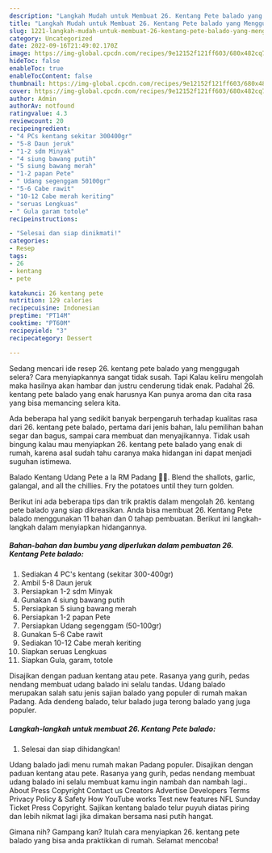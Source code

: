```yaml
---
description: "Langkah Mudah untuk Membuat 26. Kentang Pete balado yang Menggugah Selera, Buat Buka Puasa Sempurna"
title: "Langkah Mudah untuk Membuat 26. Kentang Pete balado yang Menggugah Selera, Buat Buka Puasa Sempurna"
slug: 1221-langkah-mudah-untuk-membuat-26-kentang-pete-balado-yang-menggugah-selera-buat-buka-puasa-sempurna
category: Uncategorized
date: 2022-09-16T21:49:02.170Z
image: https://img-global.cpcdn.com/recipes/9e12152f121ff603/680x482cq70/26-kentang-pete-balado-foto-resep-utama.jpg
hideToc: false
enableToc: true
enableTocContent: false
thumbnail: https://img-global.cpcdn.com/recipes/9e12152f121ff603/680x482cq70/26-kentang-pete-balado-foto-resep-utama.jpg
cover: https://img-global.cpcdn.com/recipes/9e12152f121ff603/680x482cq70/26-kentang-pete-balado-foto-resep-utama.jpg
author: Admin
authorAv: notfound
ratingvalue: 4.3
reviewcount: 20
recipeingredient:
- "4 PCs kentang sekitar 300400gr"
- "5-8 Daun jeruk"
- "1-2 sdm Minyak"
- "4 siung bawang putih"
- "5 siung bawang merah"
- "1-2 papan Pete"
- " Udang segenggam 50100gr"
- "5-6 Cabe rawit"
- "10-12 Cabe merah keriting"
- "seruas Lengkuas"
- " Gula garam totole"
recipeinstructions:

- "Selesai dan siap dinikmati!"
categories:
- Resep
tags:
- 26
- kentang
- pete

katakunci: 26 kentang pete 
nutrition: 129 calories
recipecuisine: Indonesian
preptime: "PT14M"
cooktime: "PT60M"
recipeyield: "3"
recipecategory: Dessert

---
```



Sedang mencari ide resep 26. kentang pete balado yang menggugah selera? Cara menyiapkannya sangat tidak susah. Tapi Kalau keliru mengolah maka hasilnya akan hambar dan justru cenderung tidak enak. Padahal 26. kentang pete balado yang enak harusnya Kan punya aroma dan cita rasa yang bisa memancing selera kita.


Ada beberapa hal yang sedikit banyak berpengaruh terhadap kualitas rasa dari 26. kentang pete balado, pertama dari jenis bahan, lalu pemilihan bahan segar dan bagus, sampai cara membuat dan menyajikannya. Tidak usah bingung kalau mau menyiapkan 26. kentang pete balado yang enak di rumah, karena asal sudah tahu caranya maka hidangan ini dapat menjadi suguhan istimewa.

Balado Kentang Udang Pete a la RM Padang 👍🏼. Blend the shallots, garlic, galangal, and all the chillies. Fry the potatoes until they turn golden.


Berikut ini ada beberapa tips dan trik praktis dalam mengolah 26. kentang pete balado yang siap dikreasikan. Anda bisa membuat 26. Kentang Pete balado menggunakan 11 bahan dan 0 tahap pembuatan. Berikut ini langkah-langkah dalam menyiapkan hidangannya.

<!--inarticleads1-->

##### Bahan-bahan dan bumbu yang diperlukan dalam pembuatan 26. Kentang Pete balado:

1. Sediakan 4 PC&#39;s kentang (sekitar 300-400gr)
1. Ambil 5-8 Daun jeruk
1. Persiapkan 1-2 sdm Minyak
1. Gunakan 4 siung bawang putih
1. Persiapkan 5 siung bawang merah
1. Persiapkan 1-2 papan Pete
1. Persiapkan  Udang segenggam (50-100gr)
1. Gunakan 5-6 Cabe rawit
1. Sediakan 10-12 Cabe merah keriting
1. Siapkan seruas Lengkuas
1. Siapkan  Gula, garam, totole


Disajikan dengan paduan kentang atau pete. Rasanya yang gurih, pedas nendang membuat udang balado ini selalu tandas. Udang balado merupakan salah satu jenis sajian balado yang populer di rumah makan Padang. Ada dendeng balado, telur balado juga terong balado yang juga populer. 

<!--inarticleads2-->

##### Langkah-langkah untuk membuat 26. Kentang Pete balado:


1. Selesai dan siap dihidangkan!

Udang balado jadi menu rumah makan Padang populer. Disajikan dengan paduan kentang atau pete. Rasanya yang gurih, pedas nendang membuat udang balado ini selalu membuat kamu ingin nambah dan nambah lagi.. About Press Copyright Contact us Creators Advertise Developers Terms Privacy Policy &amp; Safety How YouTube works Test new features NFL Sunday Ticket Press Copyright. Sajikan kentang balado telur puyuh diatas piring dan lebih nikmat lagi jika dimakan bersama nasi putih hangat. 

Gimana nih? Gampang kan? Itulah cara menyiapkan 26. kentang pete balado yang bisa anda praktikkan di rumah. Selamat mencoba!

